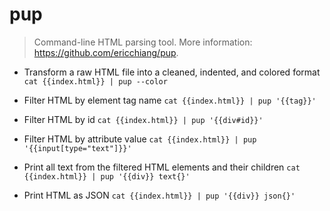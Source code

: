 # pup
> Command-line HTML parsing tool.
> More information: <https://github.com/ericchiang/pup>.

- Transform a raw HTML file into a cleaned, indented, and colored format
`cat {{index.html}} | pup --color`

- Filter HTML by element tag name
`cat {{index.html}} | pup '{{tag}}'`

- Filter HTML by id
`cat {{index.html}} | pup '{{div#id}}'`

- Filter HTML by attribute value
`cat {{index.html}} | pup '{{input[type="text"]}}'`

- Print all text from the filtered HTML elements and their children
`cat {{index.html}} | pup '{{div}} text{}'`

- Print HTML as JSON
`cat {{index.html}} | pup '{{div}} json{}'`
